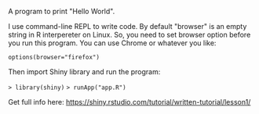 A program to print "Hello World". 

I use command-line REPL to write code. By default "browser" is an empty string in R interpereter on Linux. 
So, you need to set browser option before you run this program. You can use Chrome or whatever you like:

`options(browser="firefox")`

Then import Shiny library and run the program:

`> library(shiny)`
`> runApp("app.R")`


Get full info here:  https://shiny.rstudio.com/tutorial/written-tutorial/lesson1/

